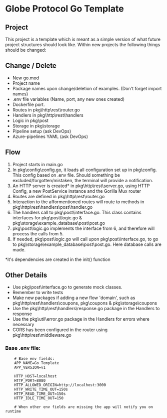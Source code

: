 # Globe Protocol Go Template

## Project
This project is a template which is meant as a simple version of what future project structures should look like.
Within new projects the following things should be changed:

## Change / Delete
- New go.mod
- Project name 
- Package names upon change/deletion of examples. (Don't forget import names)
- .env file variables (Name, port, any new ones created)
- Dockerfile port.
- Routes in pkg\http\rest\router.go
- Handlers in pkg\http\rest\handlers
- Logic in pkg\post
- Storage in pkg\storage
- Pipeline setup (ask DevOps)
- Azure-pipelines YAML (ask DevOps)

## Flow
1. Project starts in main.go
2. In pkg\config\config.go, it loads all configuration set up in pkg\config.
This config based on .env file. Should something be excluded/forgotten/mistaken, the terminal will provide a notification.
3. An HTTP server is created* in pkg\http\rest\server.go, using HTTP Config, a new PostService instance and the Gorilla Mux router
4. Routes are defined in pkg\http\rest\router.go
5. Interaction to the afformentioned routes will route to methods in pkg\http\rest\handlers\post\handler.go
6. The handlers call to pkg\post\interface.go. This class contains interfaces for pkg\post\logic.go & pkg\storage\example_database\post\post.go
7. pkg\post\logic.go implements the interface from 6, and therefore will process the calls from 5. 
8. If needed, pkg\post\logic.go will call upon pkg\post\interface.go, to go to pkg\storage\example_database\post\post.go. Here database calls are made.

*it's dependencies are created in the init() function

## Other Details
- Use pkg\post\interface.go to generate mock classes. 
- Remember to write tests
- Make new packages if adding a new flow 'domain', such as pkg\http\rest\handlers\coupons, pkg\coupons & pkg\storage\coupons
- Use the pkg\http\rest\handlers\response.go package in the Handlers to response
- Use the pkg\util\error.go package in the Handlers for errors where necessary
- CORS has been configured in the router using pkg\http\rest\middleware.go

### Base .env file:
```
    # Base env fields:
    APP_NAME=Go Template
    APP_VERSION=v1

    HTTP_HOST=localhost
    HTTP_PORT=8080
    HTTP_ALLOWED_ORIGIN=http://localhost:3000
    HTTP_WRITE_TIME_OUT=150s
    HTTP_READ_TIME_OUT=150s
    HTTP_IDLE_TIME_OUT=150

    # When other env fields are missing the app will notify you on runtime
```